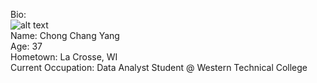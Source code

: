 Bio:    
![alt text](https://avatars.githubusercontent.com/u/194128618?s=400&u=e98fc9d96c9e63642bb7d6efc5a20c3d70449569&v=4)    
Name:  Chong Chang Yang    
Age:  37    
Hometown:  La Crosse, WI    
Current Occupation:  Data Analyst Student @ Western Technical College
